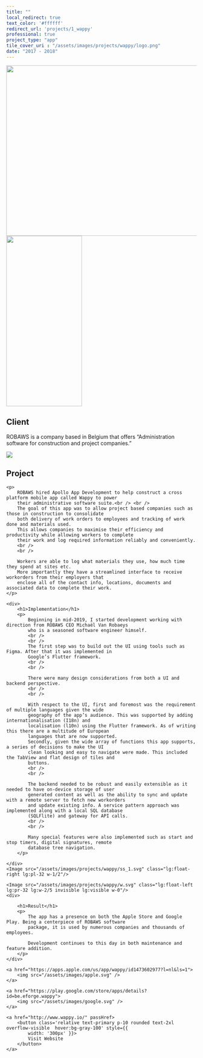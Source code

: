 ```yaml
---
title: ""
local_redirect: true
text_color: '#ffffff'
redirect_url: 'projects/1_wappy'
professional: true
project_type: "app"
tile_cover_uri : "/assets/images/projects/wappy/logo.png"
date: "2017 - 2018"
---
```

<div>
<Image src="/assets/images/projects/wappy/project_title.svg" width="600" height="450" class="p-10 pb-10 pt-20"
    layout='responsive' />
<Image src="/assets/images/projects/wappy/company.svg" width="200" height="450" class=" " layout='responsive' />

<section style="display: block">
    <h1>Client</h1>
    <p>ROBAWS is a company based in Belgium that offers “Administration software for construction and project
        companies.”</p>
</section>

<section class="pt-10 ">

<Image src="/assets/images/projects/wappy/header.svg" class="lg:float-left lg:pr-32 w-1/2"/>

<div>
    <h1>Project</h1>

    <p>
        ROBAWS hired Apollo App Development to help construct a cross platform mobile app called Wappy to power
        their administrative software suite.<br /> <br />
        The goal of this app was to allow project based companies such as those in construction to consolidate
        both delivery of work orders to employees and tracking of work done and materials used.
        This allows companies to maximise their efficiency and productivity while allowing workers to complete
        their work and log required information reliably and conveniently.
        <br />
        <br />

        Workers are able to log what materials they use, how much time they spend at sites etc.
        More importantly they have a streamlined interface to receive workorders from their employers that
        enclose all of the contact info, locations, documents and associated data to complete their work.
    </p>
</div>

</section>

<section class="pt-20  ">


    <div>
        <h1>Implementation</h1>
        <p>
            Beginning in mid-2019, I started development working with direction from ROBAWS CEO Michaël Van Robaeys
            who is a seasoned software engineer himself.
            <br />
            <br />
            The first step was to build out the UI using tools such as Figma. After that it was implemented in
            Google’s Flutter framework.
            <br />
            <br />

            There were many design considerations from both a UI and backend perspective.
            <br />
            <br />

            With respect to the UI, first and foremost was the requirement of multiple languages given the wide
            geography of the app’s audience. This was supported by adding internationalisation (I18n) and
            localisation (l10n) using the Flutter framework. As of writing this there are a multitude of European
            languages that are now supported.
            Secondly, given the wide array of functions this app supports, a series of decisions to make the UI
            clean looking and easy to navigate were made. This included the TabView and flat design of tiles and
            buttons.
            <br />
            <br />

            The backend needed to be robust and easily extensible as it needed to have on-device storage of user
            generated content as well as the ability to sync and update with a remote server to fetch new workorders
            and update existing info. A service pattern approach was implemented along with a local SQL database
            (SQLFlite) and gateway for API calls.
            <br />
            <br />

            Many special features were also implemented such as start and stop timers, digital signatures, remote
            database tree navigation.
        </p>

    </div>
    <Image src="/assets/images/projects/wappy/ss_1.svg" class="lg:float-right lg:pl-32 w-1/2"/>

</section>

<section>

    <Image src="/assets/images/projects/wappy/w.svg" class="lg:float-left lg:pr-32 lg:w-2/5 invisible lg:visible w-0"/>
    <div>

        <h1>Result</h1>
        <p>
            The app has a presence on both the Apple Store and Google Play. Being a centerpiece of ROBAWS software
            package, it is used by numerous companies and thousands of employees.

            Development continues to this day in both maintenance and feature addition.
        </p>
    </div>
</section>

<div
    class="flex flex-col md:flex-row pb-16 pt-10  justify-center lg:space-x-32 md:space-x-10 space-x-0 space-y-10 md:space-y-0">

    <a href="https://apps.apple.com/us/app/wappy/id1473602977?l=nl&ls=1">
        <img src="/assets/images/apple.svg" />
    </a>

    <a href="https://play.google.com/store/apps/details?id=be.eforge.wappy">
        <img src="/assets/images/google.svg" />
    </a>

</div>
<div class="pb-24">

    <a href="http://www.wappy.io/" passHref>
        <button class='relative text-primary p-10 rounded text-2xl  overflow-visible  hover:bg-gray-100' style={{
            width: '300px' }}>
            Visit Website
        </button>
    </a>

</div>

</div>